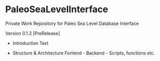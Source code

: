 # PaleoSeaLevelInterface
Private Work Repository for Paleo Sea Level Database Interface

Version 0.1.2 [PreRelease]

* Introduction Text

* Structure & Architecture
	Fontend - Backend - Scripts, functions etc.
	
	
	
